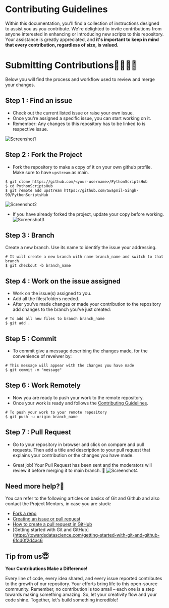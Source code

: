 # Contributing Guidelines

Within this documentation, you'll find a collection of instructions designed to assist you as you contribute. We're delighted to invite contributions from anyone interested in enhancing or introducing new scripts to this repository. Your assistance is greatly appreciated, and **it's important to keep in mind that every contribution, regardless of size, is valued.**


# Submitting Contributions👩‍💻👨‍💻
Below you will find the process and workflow used to review and merge your changes.
## Step 1 : Find an issue
- Check out the current listed issue or raise your own issue.
- Once you're assigned a specific issue, you can start working on it.
- Remember: Any changes to this repository has to be linked to is respective issue.

![Screenshot1](https://i.postimg.cc/Y9dqH6wC/Screenshot-from-2023-08-25-13-31-46-1.jpg)

## Step 2 : Fork the Project
- Fork the repository to make a copy of it on your own github profile. Make sure to have `upstream` as main.
```
$ git clone https://github.com/<your-username>/PythonScriptsHub
$ cd PythonScriptsHub
$ git remote add upstream https://github.com/Swapnil-Singh-99/PythonScriptsHub
```
![Screenshot2](https://i.postimg.cc/GpFht0vt/image.jpg)


- If you have already forked the project, update your copy before working.
![Screenshot3](https://i.postimg.cc/cL4QQSsK/image-2.jpg)
## Step 3 : Branch
Create a new branch. Use its name to identify the issue your addressing.
```
# It will create a new branch with name branch_name and switch to that branch 
$ git checkout -b branch_name
```
## Step 4 : Work on the issue assigned
- Work on the issue(s) assigned to you. 
- Add all the files/folders needed.
- After you've made changes or made your contribution to the repository add changes to the branch you've just created:
```
# To add all new files to branch branch_name
$ git add .
```
## Step 5 : Commit
- To commit give a message describing the changes made, for the convenience of reveiwer by:
```
# This message will appear with the changes you have made
$ git commit -m "message"
```
## Step 6 : Work Remotely
- Now you are ready to push your work to the remote repository.
- Once your work is ready and follows the [Contributing Guidelines](https://github.com/Swapnil-Singh-99/PythonScriptsHub/blob/main/CONTRIBUTING.md).
```
# To push your work to your remote repository
$ git push -u origin branch_name
```

## Step 7 : Pull Request
- Go to your repository in browser and click on compare and pull requests. Then add a title and description to your pull request that explains your contribution or the changes you have made.

- Great job! Your Pull Request has been sent and the moderators will review it before merging it to main branch. 🎉
![Screenshot4](https://i.postimg.cc/W3xgMF5S/image-4.jpg)

## Need more help?🤔
You can refer to the following articles on basics of Git and Github and also contact the Project Mentors, in case you are stuck:
- [Fork a repo](https://help.github.com/en/github/getting-started-with-github/fork-a-repo)
- [Creating an issue or pull request](https://help.github.com/en/desktop/contributing-to-projects/creating-an-issue-or-pull-request)
- [How to create a pull request in GitHub](https://opensource.com/article/19/7/create-pull-request-github)
- [Getting started with Git and GitHub](https://towardsdatascience.com/getting-started-with-git-and-github-6fcd0f2d4ac6



## Tip from us😇
**Your Contributions Make a Difference!**

Every line of code, every idea shared, and every issue reported contributes to the growth of our repository. Your efforts bring life to this open-source community. Remember, no contribution is too small – each one is a step towards making something amazing. So, let your creativity flow and your code shine. Together, let's build something incredible!
